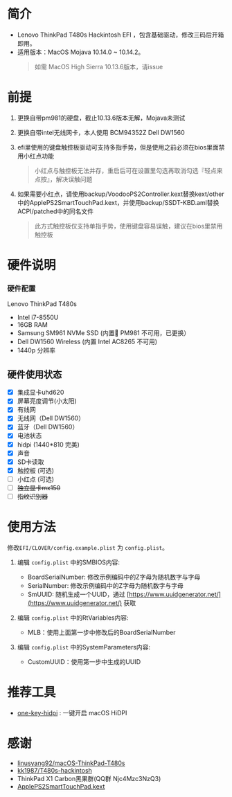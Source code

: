 # 简介
- Lenovo ThinkPad T480s Hackintosh EFI ，包含基础驱动，修改三码后开箱即用。
- 适用版本：MacOS Mojava 10.14.0 ~ 10.14.2。
    > 如需 MacOS High Sierra 10.13.6版本，请issue

# 前提
1. 更换自带pm981的硬盘，截止10.13.6版本无解，Mojava未测试
2. 更换自带intel无线网卡，本人使用 BCM94352Z Dell DW1560
3. efi里使用的键盘触控板驱动可支持多指手势，但是使用之前必须在bios里面禁用小红点功能
    > 小红点与触控板无法并存，重启后可在设置里勾选再取消勾选『轻点来点按』，解决误触问题

4. 如果需要小红点，请使用backup/VoodooPS2Controller.kext替换kext/other中的ApplePS2SmartTouchPad.kext，并使用backup/SSDT-KBD.aml替换ACPI/patched中的同名文件
    > 此方式触控板仅支持单指手势，使用键盘容易误触，建议在bios里禁用触控板

# 硬件说明
### 硬件配置
Lenovo ThinkPad T480s
- Intel i7-8550U
- 16GB RAM
- Samsung SM961 NVMe SSD (内置 PM981 不可用，已更换）
- Dell DW1560 Wireless (内置 Intel AC8265 不可用)
- 1440p 分辨率

## 硬件使用状态
* [x] 集成显卡uhd620
* [x] 屏幕亮度调节(小太阳)
* [x] 有线网
* [x] 无线网（Dell DW1560）
* [x] 蓝牙（Dell DW1560）
* [x] 电池状态
* [x] hidpi (1440*810 完美)
* [x] 声音
* [x] SD卡读取
* [x] 触控板 (可选)
* [ ] 小红点 (可选)
* [ ] ~~独立显卡mx150~~
* [ ] ~~指纹识别器~~

# 使用方法
修改`EFI/CLOVER/config.example.plist` 为 `config.plist`。

1. 编辑 `config.plist` 中的SMBIOS内容:
    - BoardSerialNumber: 修改示例编码中的Z字母为随机数字与字母
    - SerialNumber: 修改示例编码中的Z字母为随机数字与字母
    - SmUUID: 随机生成一个UUID，通过 [https://www.uuidgenerator.net/](https://www.uuidgenerator.net/) 获取

2. 编辑 `config.plist` 中的RtVariables内容:
    -  MLB：使用上面第一步中修改后的BoardSerialNumber

3. 编辑 `config.plist` 中的SystemParameters内容:
    - CustomUUID：使用第一步中生成的UUID
# 推荐工具
- [one-key-hidpi](https://github.com/xzhih/one-key-hidpi/blob/master/README-zh.md) : 一键开启 macOS HiDPI

# 感谢
- [linusyang92/macOS-ThinkPad-T480s](https://github.com/linusyang92/macOS-ThinkPad-T480s)
- [kk1987/T480s-hackintosh](https://github.com/kk1987/T480s-hackintosh)
- ThinkPad X1 Carbon黑果群(QQ群 Njc4Mzc3NzQ3)
- [ApplePS2SmartTouchPad.kext](https://osxlatitude.com/forums/topic/1948-elan-focaltech-and-synaptics-smart-touchpad-driver-mac-os-x/)